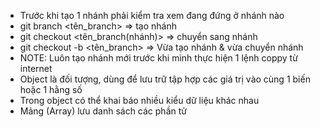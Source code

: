 - Trước khi tạo 1 nhánh phải kiểm tra xem đang đứng ở nhánh nào
- git branch <tên_branch> => tạo nhánh
- git checkout <tên_branch(nhánh)> => chuyển sang nhánh
- git checkout -b <tên_branch> => Vừa tạo nhánh & vừa chuyển nhánh
- NOTE: Luôn tạo nhánh mới trước khi mình thực hiện 1 lệnh coppy từ internet
- Object là đối tượng, dùng để lưu trữ tập hợp các giá trị vào cùng 1 biến hoặc 1 hằng số 
- Trong object có thể khai báo nhiều kiểu dữ liệu khác nhau
- Mảng (Array) lưu danh sách các phần tử  
